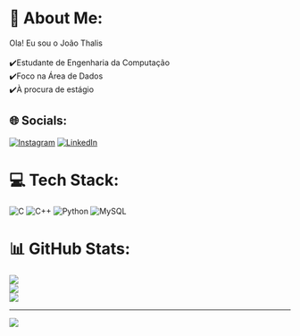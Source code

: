 # 💫 About Me:
Ola! Eu sou o João Thalis<br><br>✔️Estudante de Engenharia da Computação<br>✔️Foco na Área de Dados<br>✔️À procura de estágio<br>


## 🌐 Socials:
[![Instagram](https://img.shields.io/badge/Instagram-%23E4405F.svg?logo=Instagram&logoColor=white)](https://www.instagram.com/joa0thal1s/) [![LinkedIn](https://img.shields.io/badge/LinkedIn-%230077B5.svg?logo=linkedin&logoColor=white)](https://www.linkedin.com/in/joãothalisnunesqz/) 

# 💻 Tech Stack:
![C](https://img.shields.io/badge/c-%2300599C.svg?style=for-the-badge&logo=c&logoColor=white) ![C++](https://img.shields.io/badge/c++-%2300599C.svg?style=for-the-badge&logo=c%2B%2B&logoColor=white) ![Python](https://img.shields.io/badge/python-3670A0?style=for-the-badge&logo=python&logoColor=ffdd54) ![MySQL](https://img.shields.io/badge/mysql-%2300f.svg?style=for-the-badge&logo=mysql&logoColor=white)
# 📊 GitHub Stats:
![](https://github-readme-stats.vercel.app/api?username=ThalisQueiroz&theme=dark&hide_border=false&include_all_commits=false&count_private=false)<br/>
![](https://github-readme-streak-stats.herokuapp.com/?user=ThalisQueiroz&theme=dark&hide_border=false)<br/>
![](https://github-readme-stats.vercel.app/api/top-langs/?username=ThalisQueiroz&theme=dark&hide_border=false&include_all_commits=false&count_private=false&layout=compact)

---
[![](https://visitcount.itsvg.in/api?id=ThalisQueiroz&icon=0&color=0)](https://visitcount.itsvg.in)

<!-- Proudly created with GPRM ( https://gprm.itsvg.in ) -->
